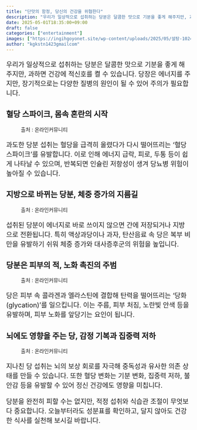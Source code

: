```yaml
---
title: "단맛의 함정, 당신의 건강을 위협한다"
description: "우리가 일상적으로 섭취하는 당분은 달콤한 맛으로 기분을 좋게 해주지만, 과하면 건강에 적신호를 켤 수 있습니다. 당장은 에너지를 주지만, 장기적으로는 다양한 질병의 원인이 될 수 있어 주의가 필요합니다."
date: 2025-05-01T18:35:00+09:00
draft: false
categories: ["entertainment"]
images: ["https://ingihgoyonet.site/wp-content/uploads/2025/05/설탕-1024x683.jpg", "https://ingihgoyonet.site/wp-content/uploads/2025/05/액상과당-1024x683.jpg", "https://ingihgoyonet.site/wp-content/uploads/2025/05/주름살-683x1024.jpg", "https://ingihgoyonet.site/wp-content/uploads/2025/05/뇌-1024x683.jpg"]
author: "kgkstn1423gmailcom"
---
```


<p style="font-size:18px">우리가 일상적으로 섭취하는 당분은 달콤한 맛으로 기분을 좋게 해주지만, 과하면 건강에 적신호를 켤 수 있습니다. 당장은 에너지를 주지만, 장기적으로는 다양한 질병의 원인이 될 수 있어 주의가 필요합니다.</p> <h2 >혈당 스파이크, 몸속 혼란의 시작</h2> <figure ><img src="https://ingihgoyonet.site/wp-content/uploads/2025/05/설탕-1024x683.jpg" alt="" style="aspect-ratio:16/9;object-fit:cover"/><figcaption >출처 : 온라인커뮤니티</figcaption></figure> <p style="font-size:18px">과도한 당분 섭취는 혈당을 급격히 올렸다가 다시 떨어뜨리는 ‘혈당 스파이크’를 유발합니다. 이로 인해 에너지 급락, 피로, 두통 등이 쉽게 나타날 수 있으며, 반복되면 인슐린 저항성이 생겨 당뇨병 위험이 높아질 수 있습니다.</p> <h2 >지방으로 바뀌는 당분, 체중 증가의 지름길</h2> <figure ><img src="https://ingihgoyonet.site/wp-content/uploads/2025/05/액상과당-1024x683.jpg" alt="" style="aspect-ratio:16/9;object-fit:cover"/><figcaption >출처 : 온라인커뮤니티</figcaption></figure> <p style="font-size:18px">섭취된 당분이 에너지로 바로 쓰이지 않으면 간에 저장되거나 지방으로 전환됩니다. 특히 액상과당이나 과자, 탄산음료 속 당은 복부 비만을 유발하기 쉬워 체중 증가와 대사증후군의 위험을 높입니다.</p> <h2 >당분은 피부의 적, 노화 촉진의 주범</h2> <figure ><img src="https://ingihgoyonet.site/wp-content/uploads/2025/05/주름살-683x1024.jpg" alt="" style="aspect-ratio:16/9;object-fit:cover"/><figcaption >출처 : 온라인커뮤니티</figcaption></figure> <p style="font-size:18px">당은 피부 속 콜라겐과 엘라스틴에 결합해 탄력을 떨어뜨리는 ‘당화(glycation)’를 일으킵니다. 이는 주름, 피부 처짐, 노란빛 안색 등을 유발하며, 피부 노화를 앞당기는 요인이 됩니다.</p> <h2 >뇌에도 영향을 주는 당, 감정 기복과 집중력 저하</h2> <figure ><img src="https://ingihgoyonet.site/wp-content/uploads/2025/05/뇌-1024x683.jpg" alt="" style="aspect-ratio:16/9;object-fit:cover"/><figcaption >출처 : 온라인커뮤니티</figcaption></figure> <p style="font-size:18px">지나친 당 섭취는 뇌의 보상 회로를 자극해 중독성과 유사한 의존 상태를 만들 수 있습니다. 또한 혈당 변화는 기분 변화, 집중력 저하, 불안감 등을 유발할 수 있어 정신 건강에도 영향을 미칩니다.</p> <p style="font-size:18px">당분을 완전히 피할 수는 없지만, 적정 섭취와 식습관 조절이 무엇보다 중요합니다. 오늘부터라도 성분표를 확인하고, 달지 않아도 건강한 식사를 실천해 보시길 바랍니다.</p>